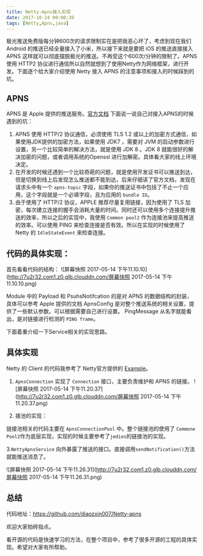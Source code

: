 ```yaml
---
title: Netty-Apns接入实现
date: 2017-10-24 00:00:39
tags: [Netty,Apns,java]
---
```

极光推送免费版每分钟600次的请求限制实在是把我恶心坏了，考虑到现在我们 Android 的推送已经全量接入了小米，所以接下来就是要把 iOS 的推送直接接入 APNS 这样就可以彻底摆脱极光的推送。不再受这个600次/分钟的限制了。APNS使用 HTTP2 协议进行通信所以自然就想到了使用Netty作为网络框架，进行开发。下面逐个给大家介绍使用 Netty 接入 APNS 的注意事项和接入的时候踩到的坑。

 <!--more-->

## APNS
APNS 是 Apple 提供的推送服务。[官方文档](https://developer.apple.com/library/content/documentation/NetworkingInternet/Conceptual/RemoteNotificationsPG/APNSOverview.html#//apple_ref/doc/uid/TP40008194-CH8-SW1)
下面说一说自己对接入APNS的时候遇到的坑：
1. APNS 使用 HTTP/2 协议通信，必须使用 TLS 1.2 或以上的加密方式通信，如果使用JDK提供的加密方法，如果使用 JDK7 ，需要对 JVM 的启动参数进行设置，另一个比较简单的解决方法，就是使用 JDK 8 。JDK 8 就能很好的解决加密的问题，或者调用系统的Openssl 进行加解密。具体看大家的线上环境决定。
2. 在开发的时候还遇到一个比较奇葩的问题，就是使用开发证书可以推送到达，但是切换到线上后发现怎么推送都不能到达，后来仔细读了官方文档，发现在请求头中有一个 `apns-topic` 字段，如果你的推送证书中包括了不止一个应用，这个字段就是一个必填字段，且为应用的 `bundle ID`。
3. 由于使用了 HTTP/2 协议，APPLE 推荐尽量复用链接，因为使用了 TLS 加密，每次建立连接的握手会消耗大量的时间。同时还可以使用多个连接提升推送的效率，所以之后的实现中，我使用 `Common pool2` 作为连接池来提高推送的效率。可以使用 PING 来检查连接是否有效。所以在实现的时候使用了 Netty 的 `IdleStateEvent` 来检查连接。

## 代码的具体实现：
首先看看代码的结构：
![屏幕快照 2017-05-14 下午11.10.10](http://7u2r32.com1.z0.glb.clouddn.com/屏幕快照 2017-05-14 下午11.10.10.png)

Module 中的 Payload 和 PsuhsNotifcation 的是对 APNS 的数据结构的封装，具体可以参考 Apple 提供的文档
ApnsConfig 是对整个推送系统的相关设置，提供了一些默认参数。可以根据需要自己进行设置。
PingMessage 从名字就能看出，是对链接进行检测的 `PING frame`。

下面着重介绍一下Service相关的实现思路。

## 具体实现
 Netty 的 Client 的代码我参考了 Netty官方提供的 [Example](https://netty.io/4.1/xref/io/netty/example/http2/helloworld/client/package-summary.html)。
 

1. `ApnsConnection` 实现了 `Connection` 接口，主要负责维护和 APNS 的链接。
 ![屏幕快照 2017-05-14 下午11.20.37](http://7u2r32.com1.z0.glb.clouddn.com/屏幕快照 2017-05-14 下午11.20.37.png)
 
2. 接池的实现：

链接池相关的代码主要在 `ApnsConnectionPool` 中。整个链接池的使用了 `Commone Pool2`作为底层实现，实现的时候主要参考了`jedies`的链接池的实现。

3.`NettyApnsService` 向外暴露了推送的接口。直接调用`sendNotification()`方法就能推送消息了。

![屏幕快照 2017-05-14 下午11.26.31](http://7u2r32.com1.z0.glb.clouddn.com/屏幕快照 2017-05-14 下午11.26.31.png)

   
## 总结
代码地址：https://github.com/diaozxin007/Netty-apns

欢迎大家拍砖指点。

看开源的代码是快速学习的方法，在整个项目中，参考了很多开源的工程的具体实现。希望对大家有所帮助。
